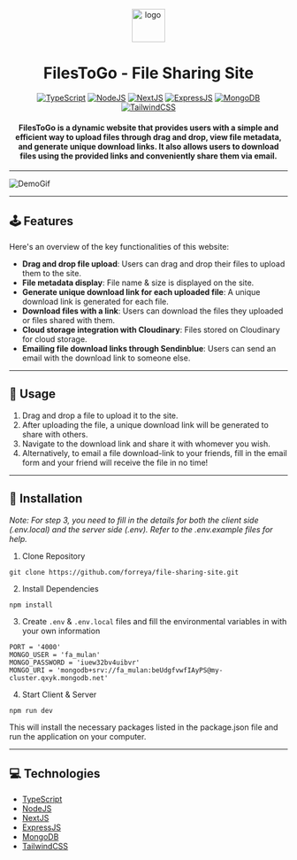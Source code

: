 <p align="center"><img alt="logo" src="https://github.com/forreya/file-sharing-site/blob/main/logo.jpeg" width="60px" /></p>
<h1 align="center">FilesToGo - File Sharing Site</h1>

<p align="center">
  <a href="#"><img alt="TypeScript" src="https://img.shields.io/badge/TypeScript-007ACC?style=for-the-badge&logo=typescript&logoColor=white"></a>
  <a href="#"><img alt="NodeJS" src="https://img.shields.io/badge/Node.js-43853D?style=for-the-badge&logo=node.js&logoColor=white"></a>
  <a href="#"><img alt="NextJS" src="https://img.shields.io/badge/next.js-000000?style=for-the-badge&logo=nextdotjs&logoColor=white"></a>
  <a href="#"><img alt="ExpressJS" src="https://img.shields.io/badge/Express.js-404D59?style=for-the-badge"></a>
  <a href="#"><img alt="MongoDB" src="https://img.shields.io/badge/MongoDB-4EA94B?style=for-the-badge&logo=mongodb&logoColor=white"></a>
  <a href="#"><img alt="TailwindCSS" src="https://img.shields.io/badge/Tailwind_CSS-38B2AC?style=for-the-badge&logo=tailwind-css&logoColor=white"></a>
</p>

<h4 align="center">FilesToGo is a dynamic website that provides users with a simple and efficient way to upload files through drag and drop, view file metadata, and generate unique download links. It also allows users to download files using the provided links and conveniently share them via email.</h4>

---

![DemoGif](https://github.com/forreya/file-sharing-site/blob/main/demo.gif)

---

## 🕹️ Features

Here's an overview of the key functionalities of this website:

* **Drag and drop file upload**: Users can drag and drop their files to upload them to the site.
* **File metadata display**: File name & size is displayed on the site.
* **Generate unique download link for each uploaded file**: A unique download link is generated for each file.
* **Download files with a link**: Users can download the files they uploaded or files shared with them.
* **Cloud storage integration with Cloudinary**: Files stored on Cloudinary for cloud storage.
* **Emailing file download links through Sendinblue**: Users can send an email with the download link to someone else.

---

## 📁 Usage

1. Drag and drop a file to upload it to the site.
2. After uploading the file, a unique download link will be generated to share with others.
3. Navigate to the download link and share it with whomever you wish.
4. Alternatively, to email a file download-link to your friends, fill in the email form and your friend will receive the file in no time!

---

## 💾 Installation

_Note: For step 3, you need to fill in the details for both the client side (.env.local) and the server side (.env). Refer to the .env.example files for help._

1. Clone Repository

```
git clone https://github.com/forreya/file-sharing-site.git
```

2. Install Dependencies

```
npm install 
```

3. Create `.env` & `.env.local` files and fill the environmental variables in with your own information

```
PORT = '4000'
MONGO_USER = 'fa_mulan'
MONGO_PASSWORD = 'iuew32bv4uibvr'
MONGO_URI = 'mongodb+srv://fa_mulan:beUdgfvwfIAyPS@my-cluster.qxyk.mongodb.net'
```
    
4. Start Client & Server

```
npm run dev
```

This will install the necessary packages listed in the package.json file and run the application on your computer.

---

## 💻 Technologies

- [TypeScript](https://www.typescriptlang.org/)
- [NodeJS](https://nodejs.org/)
- [NextJS](https://nextjs.org/)
- [ExpressJS](https://expressjs.com/)
- [MongoDB](https://www.mongodb.com/)
- [TailwindCSS](https://tailwindcss.com/)
